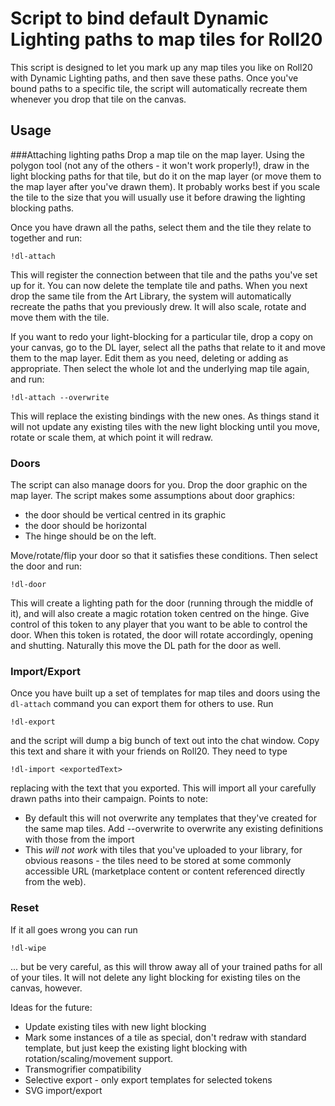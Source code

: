 # Script to bind default Dynamic Lighting paths to map tiles for Roll20

This script is designed to let you mark up any map tiles you like on Roll20 with Dynamic Lighting paths, and then save these paths. Once you've bound paths to a specific tile, the script will automatically recreate them whenever you drop that tile on the canvas.

## Usage
###Attaching lighting paths
Drop a map tile on the map layer. Using the polygon tool (not any of the others - it won't work properly!), draw in the light blocking paths for that tile, but do it on the map layer (or move them to the map layer after you've drawn them). It probably works best if you scale the tile to the size that you will usually use it before drawing the lighting blocking paths.

Once you have drawn all the paths, select them and the tile they relate to together and run:

```
!dl-attach
```

This will register the connection between that tile and the paths you've set up for it. You can now delete the template tile and paths. When you next drop the same tile from the Art Library, the system will automatically recreate the paths that you previously drew. It will also scale, rotate and move them with the tile.

If you want to redo your light-blocking for a particular tile, drop a copy on your canvas, go to the DL layer, select all the paths that relate to it and move them to the map layer. Edit them as you need, deleting or adding as appropriate. Then select the whole lot and the underlying map tile again, and run:

```
!dl-attach --overwrite
```

This will replace the existing bindings with the new ones. As things stand it will not update any existing tiles with the new light blocking until you move, rotate or scale them, at which point it will redraw.

### Doors

The script can also manage doors for you. Drop the door graphic on the map layer. The script makes some assumptions about door graphics: 
* the door should be vertical centred in its graphic
* the door should be horizontal
* The hinge should be on the left.

Move/rotate/flip your door so that it satisfies these conditions. Then select the door and run:

```
!dl-door
```

This will create a lighting path for the door (running through the middle of it), and will also create a magic rotation token centred on the hinge. Give control of this token to any player that you want to be able to control the door. When this token is rotated, the door will rotate accordingly, opening and shutting. Naturally this move the DL path for the door as well.

### Import/Export

Once you have built up a set of templates for map tiles and doors using the `dl-attach` command you can export them for others to use. Run
```
!dl-export
```
and the script will dump a big bunch of text out into the chat window. Copy this text and share it with your friends on Roll20. They need to type 

```
!dl-import <exportedText>
```

replacing <exportedText> with the text that you exported. This will import all your carefully drawn paths into their campaign. Points to note:

* By default this will not overwrite any templates that they've created for the same map tiles. Add --overwrite to overwrite any existing definitions with those from the import
* This *will not work* with tiles that you've uploaded to your library, for obvious reasons - the tiles need to be stored at some commonly accessible URL (marketplace content or content referenced directly from the web).

### Reset
If it all goes wrong you can run 

```
!dl-wipe
```

... but be very careful, as this will throw away all of your trained paths for all of your tiles. It will not delete any light blocking for existing tiles on the canvas, however.

Ideas for the future:

* Update existing tiles with new light blocking
* Mark some instances of a tile as special, don't redraw with standard template, but just keep the existing light blocking with rotation/scaling/movement support.
* Transmogrifier compatibility
* Selective export - only export templates for selected tokens
* SVG import/export

